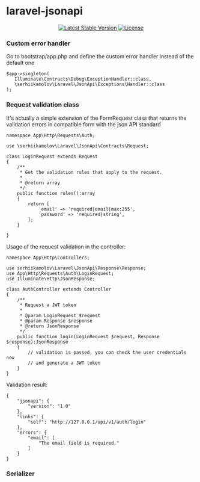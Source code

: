 # laravel-jsonapi

<p align="center">
    <a href="https://packagist.org/packages/pragmarx/version"><img alt="Latest Stable Version" src="https://img.shields.io/packagist/v/serhiikamolov/laravel-jsonapi.svg?style=flat-square"></a>
    <a href="https://opensource.org/licenses/MIT"><img alt="License" src="https://img.shields.io/badge/license-MIT-brightgreen.svg?style=flat-square"></a>
</p>

### Custom error handler

Go to bootstrap/app.php and define the custom error handler 
instead of the default one
  
    $app->singleton(
       Illuminate\Contracts\Debug\ExceptionHandler::class,
       \serhiikamolov\Laravel\JsonApi\Exceptions\Handler::class
    );
     
     
### Request validation class
It's actually a simple extension of the FormRequest class that returns the validation errors in compatible form with the json API standard

    namespace App\Http\Requests\Auth;
    
    use \serhiikamolov\Laravel\JsonApi\Contracts\Request;

    class LoginRequest extends Request
    {
        /**
         * Get the validation rules that apply to the request.
         *
         * @return array
         */
        public function rules():array
        {
            return [
                'email' => 'required|email|max:255',
                'password' => 'required|string',
            ];
        }
    
    }

Usage of the request validation in the controller:

    namespace App\Http\Controllers;
    
    use serhiikamolov\Laravel\JsonApi\Response\Response;
    use App\Http\Requests\Auth\LoginRequest;
    use Illuminate\Http\JsonResponse;
    
    class AuthController extends Controller
    {
        /**
         * Request a JWT token
         *
         * @param LoginRequest $request
         * @param Response $response
         * @return JsonResponse
         */
        public function login(LoginRequest $request, Response  $response):JsonResponse
        {
            // validation is passed, you can check the user credentials now
            // and generate a JWT token 
        }      
    }
        
Validation result:

    {
        "jsonapi": {
            "version": "1.0"
        },
        "links": {
            "self": "http://127.0.0.1/api/v1/auth/login"
        },
        "errors": {
            "email": [
                "The email field is required."
            ]
        }
    }

### Serializer

